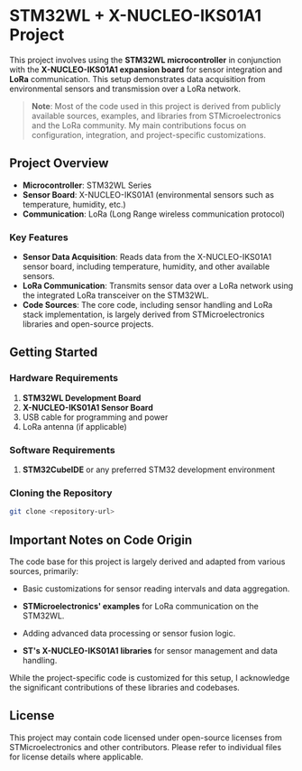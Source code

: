 
# STM32WL + X-NUCLEO-IKS01A1 Project

This project involves using the **STM32WL microcontroller** in conjunction with the **X-NUCLEO-IKS01A1 expansion board** for sensor integration and **LoRa** communication. This setup demonstrates data acquisition from environmental sensors and transmission over a LoRa network.

> **Note**: Most of the code used in this project is derived from publicly available sources, examples, and libraries from STMicroelectronics and the LoRa community. My main contributions focus on configuration, integration, and project-specific customizations.


## Project Overview

- **Microcontroller**: STM32WL Series
- **Sensor Board**: X-NUCLEO-IKS01A1 (environmental sensors such as temperature, humidity, etc.)
- **Communication**: LoRa (Long Range wireless communication protocol)

### Key Features

- **Sensor Data Acquisition**: Reads data from the X-NUCLEO-IKS01A1 sensor board, including temperature, humidity, and other available sensors.
- **LoRa Communication**: Transmits sensor data over a LoRa network using the integrated LoRa transceiver on the STM32WL.
- **Code Sources**: The core code, including sensor handling and LoRa stack implementation, is largely derived from STMicroelectronics libraries and open-source projects.

## Getting Started

### Hardware Requirements

1. **STM32WL Development
 Board**
2. **X-NUCLEO-IKS01A1 Sensor Board**
3. USB cable for programming and power
4. LoRa antenna (if applicable)

### Software Requirements

1. **STM32CubeIDE** or any preferred STM32 development environment

### Cloning the Repository

```bash
git clone <repository-url>
```

## Important Notes on Code Origin

The code base for this project is largely derived and adapted from various sources, primarily:
- Basic customizations for sensor reading intervals and data aggregation.

- **STMicroelectronics' examples** for LoRa communication on the STM32WL.
- Adding advanced data processing or sensor fusion logic.
- **ST's X-NUCLEO-IKS01A1 libraries** for sensor management and data handling.

While the project-specific code is customized for this setup, I acknowledge the significant contributions of these libraries and codebases.

## License

This project may contain code licensed under open-source licenses from STMicroelectronics and other contributors. Please refer to individual files for license details where applicable.

